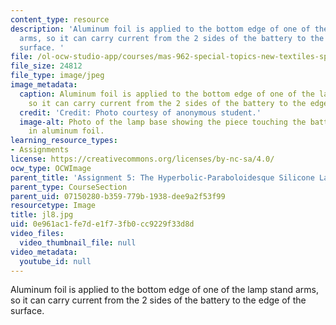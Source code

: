 ```yaml
---
content_type: resource
description: 'Aluminum foil is applied to the bottom edge of one of the lamp stand
  arms, so it can carry current from the 2 sides of the battery to the edge of the
  surface. '
file: /ol-ocw-studio-app/courses/mas-962-special-topics-new-textiles-spring-2010/0e961ac1fe7de1f73fb0cc9229f33d8d_jl8.jpg
file_size: 24812
file_type: image/jpeg
image_metadata:
  caption: Aluminum foil is applied to the bottom edge of one of the lamp stand arms,
    so it can carry current from the 2 sides of the battery to the edge of the surface.
  credit: 'Credit: Photo courtesy of anonymous student.'
  image-alt: Photo of the lamp base showing the piece touching the battery is covered
    in aluminum foil.
learning_resource_types:
- Assignments
license: https://creativecommons.org/licenses/by-nc-sa/4.0/
ocw_type: OCWImage
parent_title: 'Assignment 5: The Hyperbolic-Paraboloidesque Silicone Lamp'
parent_type: CourseSection
parent_uid: 07150280-b359-779b-1938-dee9a2f53f99
resourcetype: Image
title: jl8.jpg
uid: 0e961ac1-fe7d-e1f7-3fb0-cc9229f33d8d
video_files:
  video_thumbnail_file: null
video_metadata:
  youtube_id: null
---
```

Aluminum foil is applied to the bottom edge of one of the lamp stand arms, so it can carry current from the 2 sides of the battery to the edge of the surface. 